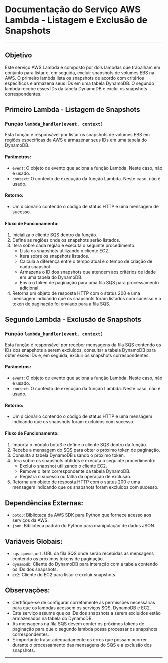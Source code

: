 # Documentação do Serviço AWS Lambda - Listagem e Exclusão de Snapshots

---

## Objetivo

Este serviço AWS Lambda é composto por dois lambdas que trabalham em conjunto para listar e, em seguida, excluir snapshots de volumes EBS na AWS. O primeiro lambda lista os snapshots de acordo com critérios específicos e armazena seus IDs em uma tabela DynamoDB. O segundo lambda recebe esses IDs da tabela DynamoDB e exclui os snapshots correspondentes.

## Primeiro Lambda - Listagem de Snapshots

### Função `lambda_handler(event, context)`

Esta função é responsável por listar os snapshots de volumes EBS em regiões específicas da AWS e armazenar seus IDs em uma tabela do DynamoDB.

#### Parâmetros:

- `event`: O objeto de evento que aciona a função Lambda. Neste caso, não é usado.
- `context`: O contexto de execução da função Lambda. Neste caso, não é usado.

#### Retorno:

- Um dicionário contendo o código de status HTTP e uma mensagem de sucesso.

#### Fluxo de Funcionamento:

1. Inicializa o cliente SQS dentro da função.
2. Define as regiões onde os snapshots serão listados.
3. Itera sobre cada região e executa o seguinte procedimento:
   - Lista os snapshots utilizando o cliente EC2.
   - Itera sobre os snapshots listados.
   - Calcula a diferença entre o tempo atual e o tempo de criação de cada snapshot.
   - Armazena o ID dos snapshots que atendem aos critérios de idade em uma tabela do DynamoDB.
   - Envia o token de paginação para uma fila SQS para processamento adicional.
4. Retorna um objeto de resposta HTTP com o status 200 e uma mensagem indicando que os snapshots foram listados com sucesso e o token de paginação foi enviado para a fila SQS.

## Segundo Lambda - Exclusão de Snapshots

### Função `lambda_handler(event, context)`

Esta função é responsável por receber mensagens da fila SQS contendo os IDs dos snapshots a serem excluídos, consultar a tabela DynamoDB para obter esses IDs e, em seguida, excluir os snapshots correspondentes.

#### Parâmetros:

- `event`: O objeto de evento que aciona a função Lambda. Neste caso, não é usado.
- `context`: O contexto de execução da função Lambda. Neste caso, não é usado.

#### Retorno:

- Um dicionário contendo o código de status HTTP e uma mensagem indicando que os snapshots foram excluídos com sucesso.

#### Fluxo de Funcionamento:

1. Importa o módulo boto3 e define o cliente SQS dentro da função.
2. Recebe a mensagem do SQS para obter o próximo token de paginação.
3. Consulta a tabela DynamoDB usando o próximo token.
4. Itera sobre os snapshots obtidos e executa o seguinte procedimento:
   - Exclui o snapshot utilizando o cliente EC2.
   - Remove o item correspondente da tabela DynamoDB.
   - Registra o sucesso ou falha da operação de exclusão.
5. Retorna um objeto de resposta HTTP com o status 200 e uma mensagem indicando que os snapshots foram excluídos com sucesso.

## Dependências Externas:

- `boto3`: Biblioteca da AWS SDK para Python que fornece acesso aos serviços da AWS.
- `json`: Biblioteca padrão do Python para manipulação de dados JSON.

## Variáveis Globais:

- `sqs_queue_url`: URL da fila SQS onde serão recebidas as mensagens contendo os próximos tokens de paginação.
- `dynamodb`: Cliente do DynamoDB para interação com a tabela contendo os IDs dos snapshots.
- `ec2`: Cliente do EC2 para listar e excluir snapshots.

## Observações:

- Certifique-se de configurar corretamente as permissões necessárias para que os lambdas acessem os serviços SQS, DynamoDB e EC2.
- Este serviço assume que os IDs dos snapshots a serem excluídos estão armazenados na tabela do DynamoDB.
- As mensagens na fila SQS devem conter os próximos tokens de paginação para que o segundo lambda possa processar os snapshots correspondentes.
- É importante tratar adequadamente os erros que possam ocorrer durante o processamento das mensagens do SQS e a exclusão dos snapshots.

--- 
